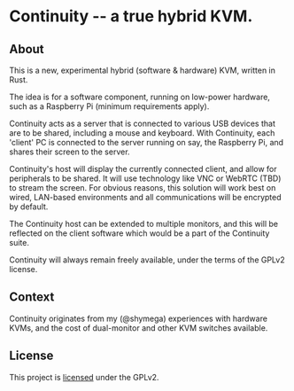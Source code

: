 Continuity -- a true hybrid KVM.
==================================

## About

This is a new, experimental hybrid (software & hardware) KVM, written in Rust.

The idea is for a software component, running on low-power hardware, such as a
Raspberry Pi (minimum requirements apply).

Continuity acts as a server that is connected to various USB devices that are to
be shared, including a mouse and keyboard. With Continuity, each 'client' PC is
connected to the server running on say, the Raspberry Pi, and shares their
screen to the server.

Continuity's host will display the currently connected client, and allow for
peripherals to be shared. It will use technology like VNC or WebRTC (TBD) to
stream the screen. For obvious reasons, this solution will work best on wired,
LAN-based environments and all communications will be encrypted by default.

The Continuity host can be extended to multiple monitors, and this will be
reflected on the client software which would be a part of the Continuity suite.

Continuity will always remain freely available, under the terms of the GPLv2
license.

## Context

Continuity originates from my (@shymega) experiences with hardware KVMs, and the cost of
dual-monitor and other KVM switches available.

## License

This project is [licensed][license] under the GPLv2.

[license]: /LICENSE

